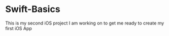 # Swift-Basics
This is my second iOS project I am working on to get me ready to create my first iOS App
